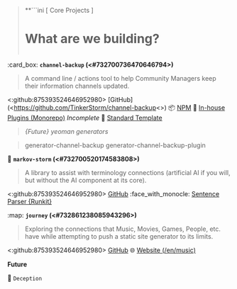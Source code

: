 > **```ini
>       [ Core Projects ]
>   # What are we building? #  
> ```**

:card_box: **`channel-backup` (<#732700736470646794>)**
> A command line / actions tool to help Community Managers keep their information channels updated.

<:github:875393524646952980> [GitHub](<https://github.com/TinkerStorm/channel-backup<>)
:package: [NPM](<https://npmjs.com/package/channel-backup>)
:small_orange_diamond: [In-house Plugins (Monorepo)](<https://github.com/TinkerStorm/channel-backup-plugins>) *Incomplete*
:small_blue_diamond: [Standard Template](<https://github.com/RocketDragon/channel-backup-template>)

> *{Future} yeoman generators*

> generator-channel-backup
> generator-channel-backup-plugin

:ferris_wheel: **`markov-storm` (<#732700520174583808>)**
> A library to assist with terminology connections (artificial AI if you will, but without the AI component at its core).

<:github:875393524646952980> [GitHub](<https://github.com/TinkerStorm/markov-storm>)
:face_with_monocle: [Sentence Parser {Runkit}](<https://runkit.com/playthefallen/sentence-parser>)

:map: **`journey` (<#732861238085943296>)**
> Exploring the connections that Music, Movies, Games, People, etc. have while attempting to push a static site generator to its limits.

<:github:875393524646952980> [GitHub](<https://github.com/sudojunior/journey>)
:globe_with_meridians: [Website (/en/music)](<https://gitjourney.vercel.app/en/music>)

**Future**

:knife: `Deception`